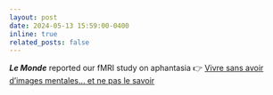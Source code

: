 ```yaml
---
layout: post
date: 2024-05-13 15:59:00-0400
inline: true
related_posts: false
---
```


***Le Monde*** reported our fMRI study on aphantasia :point_right: [Vivre sans avoir d’images mentales… et ne pas le savoir](https://www.lemonde.fr/sciences/article/2024/05/13/vivre-sans-avoir-d-images-mentales-et-ne-pas-le-savoir_6233001_1650684.html)
